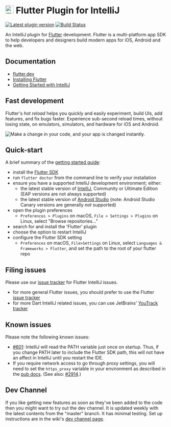 # <img src="https://github.com/dart-lang/site-shared/blob/master/src/_assets/image/flutter/icon/64.png?raw=1" alt="Flutter" width="26" height="26"/> Flutter Plugin for IntelliJ

[![Latest plugin version](https://img.shields.io/jetbrains/plugin/v/9212)](https://plugins.jetbrains.com/plugin/9212-flutter)
[![Build Status](https://travis-ci.org/flutter/flutter-intellij.svg)](https://travis-ci.org/flutter/flutter-intellij)

An IntelliJ plugin for [Flutter](https://flutter.dev/) development. Flutter is a multi-platform
app SDK to help developers and designers build modern apps for iOS, Android and the web.

## Documentation

- [flutter.dev](https://flutter.dev)
- [Installing Flutter](https://flutter.dev/docs/get-started/install)
- [Getting Started with IntelliJ](https://flutter.dev/docs/development/tools/ide)

## Fast development

Flutter's <em>hot reload</em> helps you quickly and easily experiment, build UIs, add features,
and fix bugs faster. Experience sub-second reload times, without losing state, on emulators,
simulators, and hardware for iOS and Android.

<img src="https://user-images.githubusercontent.com/919717/28131204-0f8c3cda-66ee-11e7-9428-6a0513eac75d.gif" alt="Make a change in your code, and your app is changed instantly.">

## Quick-start

A brief summary of the [getting started guide](https://flutter.dev/docs/development/tools/ide):

- install the [Flutter SDK](https://flutter.dev/docs/get-started/install)
- run `flutter doctor` from the command line to verify your installation
- ensure you have a supported IntelliJ development environment; either:
  - the latest stable version of [IntelliJ](https://www.jetbrains.com/idea/download), Community or Ultimate Edition (EAP versions are not always supported)
  - the latest stable version of [Android Studio](https://developer.android.com/studio) (note: Android Studio Canary versions are generally _not_ supported)
- open the plugin preferences
  - `Preferences > Plugins` on macOS, `File > Settings > Plugins` on Linux, select "Browse repositories…"
- search for and install the 'Flutter' plugin
- choose the option to restart IntelliJ
- configure the Flutter SDK setting
  - `Preferences` on macOS, `File>Settings` on Linux, select `Languages & Frameworks > Flutter`, and set
    the path to the root of your flutter repo

## Filing issues

Please use our [issue tracker](https://github.com/flutter/flutter-intellij/issues)
for Flutter IntelliJ issues.

- for more general Flutter issues, you should prefer to use the Flutter
  [issue tracker](https://github.com/flutter/flutter/issues)
- for more Dart IntelliJ related issues, you can use JetBrains'
  [YouTrack tracker](https://youtrack.jetbrains.com/issues?q=%23Dart%20%23Unresolved%20)

## Known issues

Please note the following known issues:

- [#601](https://github.com/flutter/flutter-intellij/issues/601): IntelliJ will
  read the PATH variable just once on startup. Thus, if you change PATH later to
  include the Flutter SDK path, this will not have an affect in IntelliJ until you
  restart the IDE.
- If you require network access to go through proxy settings, you will need to set the 
  `https_proxy` variable in your environment as described in the 
  [pub docs](https://dart.dev/tools/pub/troubleshoot#pub-get-fails-from-behind-a-corporate-firewall).
  (See also: [#2914](https://github.com/flutter/flutter-intellij/issues/2914).)

## Dev Channel

If you like getting new features as soon as they've been added to the code then you
might want to try out the dev channel. It is updated weekly with the latest contents
from the "master" branch. It has minimal testing. Set up instructions are in the wiki's
[dev channel page](https://github.com/flutter/flutter-intellij/wiki/Dev-Channel).
